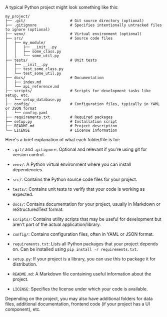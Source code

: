 A typical Python project might look something like this:

```
my_project/
├── .git/                    # Git source directory (optional)
├── .gitignore               # Specifies intentionally untracked files to ignore (optional)
├── venv/                    # Virtual environment (optional)
├── src/                     # Source code files
│   ├── my_module/
│   │   ├── __init__.py
│   │   ├── some_class.py
│   │   └── some_util.py
├── tests/                   # Unit tests
│   ├── __init__.py
│   ├── test_some_class.py
│   └── test_some_util.py
├── docs/                    # Documentation
│   ├── index.md
│   └── api_reference.md
├── scripts/                 # Scripts for development tasks like setup, etc.
│   └── setup_database.py
├── config/                  # Configuration files, typically in YAML or JSON format
│   └── config.yaml
├── requirements.txt         # Required packages
├── setup.py                 # Installation script
├── README.md                # Project description
└── LICENSE                  # License information
```

Here's a brief explanation of what each folder/file is for:

- `.git/` and `.gitignore`: Optional and relevant if you're using git for version control.
  
- `venv/`: A Python virtual environment where you can install dependencies.

- `src/`: Contains the Python source code files for your project.

- `tests/`: Contains unit tests to verify that your code is working as expected.

- `docs/`: Contains documentation for your project, usually in Markdown or reStructuredText format.

- `scripts/`: Contains utility scripts that may be useful for development but aren't part of the actual application/library.

- `config/`: Contains configuration files, often in YAML or JSON format.

- `requirements.txt`: Lists all Python packages that your project depends on. Can be installed using `pip install -r requirements.txt`.

- `setup.py`: If your project is a library, you can use this to package it for distribution.

- `README.md`: A Markdown file containing useful information about the project.

- `LICENSE`: Specifies the license under which your code is available.

Depending on the project, you may also have additional folders for data files, additional documentation, frontend code (if your project has a UI component), etc.